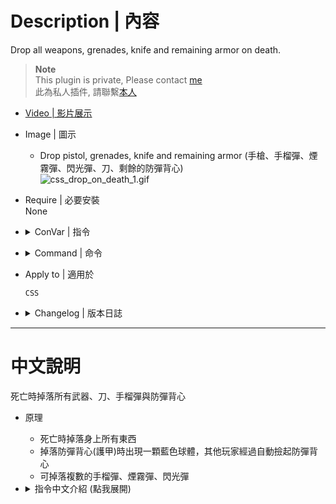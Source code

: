 # Description | 內容
Drop all weapons, grenades, knife and remaining armor on death.

> __Note__ <br/>
This plugin is private, Please contact [me](https://github.com/fbef0102/Game-Private_Plugin#私人插件列表-private-plugins-list)<br/>
此為私人插件, 請聯繫[本人](https://github.com/fbef0102/Game-Private_Plugin#私人插件列表-private-plugins-list)

* [Video | 影片展示](https://youtu.be/4josvz9xJso)

* Image | 圖示
	* Drop pistol, grenades, knife and remaining armor (手槍、手榴彈、煙霧彈、閃光彈、刀、剩餘的防彈背心)
    <br/>![css_drop_on_death_1.gif](image/css_drop_on_death_1.gif)

* Require | 必要安裝
<br/>None

* <details><summary>ConVar | 指令</summary>

    * cfg/sourcemod/css_drop_on_death.cfg
        ```php
        // If 1, Drop all weapons and armor on death.
        css_drop_on_death_all_on_death "1"

        // If 1, Drop knife on death.
        css_drop_on_death_knife_on_death "0"

        // If 1, Drop armor on death.
        css_drop_on_death_armor_on_death "1"

        // Minimum amount of armor to enable armor drop.
        css_drop_on_death_armor_min "10"

        // Percentage of depreciation for dropped armor.
        css_drop_on_death_armor_depreciation "0.8"

        // If 1, Enable sprite and physical model for dropped armor.
        css_drop_on_death_armor_sprite "1"

        // Size of model to be scaled.
        css_drop_on_death_armor_model_resize "1.0"

        // Vertical offset of armor model.
        css_drop_on_death_armor_model_voffset "0.0"

        // Sound used for picking up armor. (Empty=Disable)
        css_drop_on_death_armor_pickup_sound "items/ammopickup.wav"

        // If 1, Remove dropped armor on resapwn or disconnect.
        css_drop_on_death_armor_respawn_remove "1"

        // If 1, Drop all weapons and armor if using command to suicide ("kill", "explode")
        css_drop_on_death_suicide_detect "1"
        ```
</details>

* <details><summary>Command | 命令</summary>
    
    None
</details>

* Apply to | 適用於
    ```
    CSS
    ```

* <details><summary>Changelog | 版本日誌</summary>

    * v1.0h (2023-3-8)
		* Remake code, convert code to latest syntax
		* Fix warnings when compiling on SourceMod 1.11.
		* Optimize code and improve performance
        * Use EntIndexToEntRef, safely remove armor model and sprite to fix invalid entity error
        * Delete dropping ammo

    * v3.0.0
        * [Original plugin by bigbalaboom](https://forums.alliedmods.net/showthread.php?t=225785)
</details>

- - - -
# 中文說明
死亡時掉落所有武器、刀、手榴彈與防彈背心

* 原理
    * 死亡時掉落身上所有東西
    * 掉落防彈背心(護甲)時出現一顆藍色球體，其他玩家經過自動撿起防彈背心
    * 可掉落複數的手榴彈、煙霧彈、閃光彈

* <details><summary>指令中文介紹 (點我展開)</summary>

    * cfg/sourcemod/css_drop_on_death.cfg
        ```php
        // 0=關閉插件, 1=啟動插件
        css_drop_on_death_all_on_death "1"

        // 為1時，死亡時也掉落刀
        css_drop_on_death_knife_on_death "0"

        // 為1時，死亡時也掉防彈背心 (護甲)
        css_drop_on_death_armor_on_death "1"

        // 死亡玩家生前的護甲至少要10以上才會掉落防彈背心
        css_drop_on_death_armor_min "10"

        // 死亡玩家生前的護甲乘以此數值，成為掉落的護甲數值
        css_drop_on_death_armor_depreciation "0.8"

        // 為1時，護甲有一顆藍色球體顯示
        css_drop_on_death_armor_sprite "1"

        // 球體大小
        css_drop_on_death_armor_model_resize "1.0"

        // 球體離地面的高度
        css_drop_on_death_armor_model_voffset "0.0"

        // 撿起死亡玩家的防彈背心音效檔案，請填入相對路徑 (路徑相對於 sound 資料夾, 空=關閉音效)
        css_drop_on_death_armor_pickup_sound "items/ammopickup.wav"

        // 為1時，死亡的玩家復活之後，移除掉落的防彈背心
        css_drop_on_death_armor_respawn_remove "1"

        // 為1時，使用指令kill,explode自殺也會掉落武器
        css_drop_on_death_suicide_detect "1"
        ```
</details>

